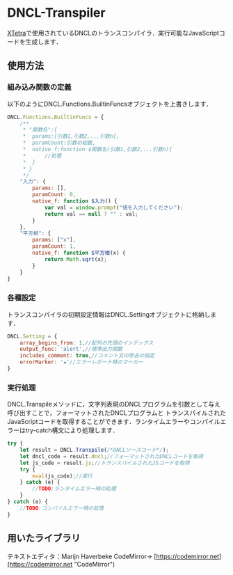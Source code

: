 # DNCL-Transpiler

[XTetra](https://tetraprogram.jp/XTetra/ "XTetra")で使用されているDNCLのトランスコンパイラ．実行可能なJavaScriptコードを生成します．

## 使用方法

### 組み込み関数の定義
以下のようにDNCL.Functions.BuiltinFuncsオブジェクトを上書きします．
```js
DNCL.Functions.BuiltinFuncs = {
    /**
     * "関数名":{
     *  params:[引数1,引数2,...引数n],
     *  paramCount:引数の総数,
     *  native_f:function $関数名(引数1,引数2,...引数n){
     *      //処理
     *  }
     * }
     */
    "入力": {
        params: [],
        paramCount: 0,
        native_f: function $入力() {
            var val = window.prompt("値を入力してください");
            return val == null ? "" : val;
        }
    },
    "平方根": {
        params: ["x"],
        paramCount: 1,
        native_f: function $平方根(x) {
            return Math.sqrt(x);
        }
    }
}
```

### 各種設定
トランスコンパイラの初期設定情報はDNCL.Settingオブジェクトに格納します．
```js
DNCL.Setting = {
    array_begins_from: 1,//配列の先頭のインデックス
    output_func: 'alert',//標準出力関数
    includes_comment: true,//コメント文の除去の指定
    errorMarker: '★'//エラーレポート時のマーカー
}
```

### 実行処理
DNCL.Transpileメソッドに，文字列表現のDNCLプログラムを引数として与え呼び出すことで，フォーマットされたDNCLプログラムと
トランスパイルされたJavaScriptコードを取得することができます．ランタイムエラーやコンパイルエラーはtry-catch構文により処理します．
```js
try {
    let result = DNCL.Transpile(/*DNCLソースコード*/);
    let dncl_code = result.dncl;//フォーマットされたDNCLコードを取得
    let js_code = result.js;//トランスパイルされたJSコードを取得
    try {
        eval(js_code);//実行
    } catch (e) {
        //TODO:ランタイムエラー時の処理
    }
} catch (e) {
    //TODO:コンパイルエラー時の処理
}
```

## 用いたライブラリ
テキストエディタ：Marijn Haverbeke CodeMirror->
[https://codemirror.net](https://codemirror.net "CodeMirror")
